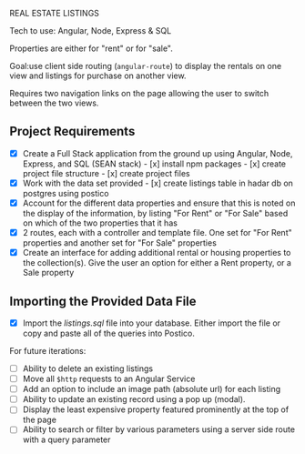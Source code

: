 REAL ESTATE LISTINGS

Tech to use: Angular, Node, Express & SQL

Properties are either for "rent" or for "sale".

Goal:use client side routing (`angular-route`) to display the rentals on one view and listings for purchase on another view. 

Requires two navigation links on the page allowing the user to switch between the two views.

## Project Requirements

- [x] Create a Full Stack application from the ground up using Angular, Node, Express, and SQL (SEAN stack)
      - [x] install npm packages
      - [x] create project file structure
      - [x] create project files
- [x] Work with the data set provided
      - [x] create listings table in hadar db on postgres using postico
- [x] Account for the different data properties and ensure that this is noted on the display of the information, by listing "For Rent" or "For Sale" based on which of the two properties that it has
- [x] 2 routes, each with a controller and template file. One set for "For Rent" properties and another set for "For Sale" properties
- [x] Create an interface for adding additional rental or housing properties to the collection(s). Give the user an option for either a Rent property, or a Sale property

## Importing the Provided Data File

- [x] Import the *listings.sql* file into your database. Either import the file or copy and paste all of the queries into Postico.

For future iterations:

- [ ] Ability to delete an existing listings
- [ ] Move all `$http` requests to an Angular Service
- [ ] Add an option to include an image path (absolute url) for each listing
- [ ] Ability to update an existing record using a pop up (modal).
- [ ] Display the least expensive property featured prominently at the top of the page
- [ ] Ability to search or filter by various parameters using a server side route with a query parameter
